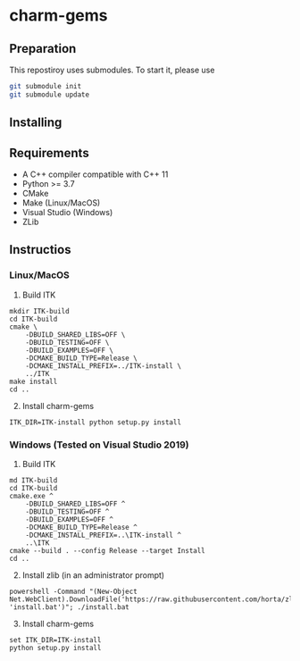 # charm-gems

## Preparation
This repostiroy uses submodules. To start it, please use

```bash
git submodule init
git submodule update
```

## Installing

## Requirements
* A C++ compiler compatible with C++ 11
* Python >= 3.7
* CMake
* Make (Linux/MacOS)
* Visual Studio (Windows)
* ZLib

## Instructios

### Linux/MacOS
1. Build ITK
```
mkdir ITK-build
cd ITK-build
cmake \
    -DBUILD_SHARED_LIBS=OFF \
    -DBUILD_TESTING=OFF \
    -DBUILD_EXAMPLES=OFF \
    -DCMAKE_BUILD_TYPE=Release \
    -DCMAKE_INSTALL_PREFIX=../ITK-install \
    ../ITK
make install
cd ..
```

2. Install charm-gems
```
ITK_DIR=ITK-install python setup.py install
```
### Windows (Tested on Visual Studio 2019)
1. Build ITK
```
md ITK-build
cd ITK-build
cmake.exe ^
    -DBUILD_SHARED_LIBS=OFF ^
    -DBUILD_TESTING=OFF ^
    -DBUILD_EXAMPLES=OFF ^
    -DCMAKE_BUILD_TYPE=Release ^
    -DCMAKE_INSTALL_PREFIX=..\ITK-install ^
    ..\ITK
cmake --build . --config Release --target Install
cd ..
```

2. Install zlib (in an administrator prompt)
```
powershell -Command "(New-Object Net.WebClient).DownloadFile('https://raw.githubusercontent.com/horta/zlib.install/master/install.bat', 'install.bat')"; ./install.bat
```

3. Install charm-gems
```
set ITK_DIR=ITK-install
python setup.py install
``` 
